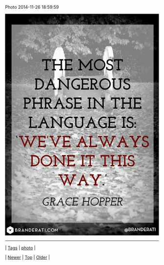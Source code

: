 <!--
title: Photo 2014-11-26 18
date: 2020-06-28T15:27:00.048Z
tags: photo
-->


Photo 2014-11-26 18:59:59

![](103654715734-0.jpg)

<!--BOTTOM-POST-NAVIGATION-->
---

| [Tags](tags.md) | [photo](tag-photo.md) |

| [Newer](103651472019.md) | [Top](index.md) | [Older](103655227379.md) |